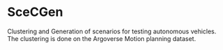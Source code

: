 # SceCGen
Clustering and Generation of scenarios for testing autonomous vehicles. The clustering is done on the Argoverse Motion planning dataset.
